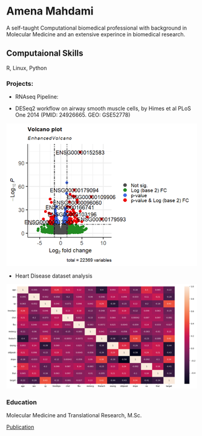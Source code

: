 # Amena Mahdami 
A self-taught Computational biomedical professional with background in Molecular Medicine and an extensive experince in biomedical research. 

## Computaional Skills
R, Linux, Python


### Projects:
- RNAseq Pipeline:

  
- DESeq2 workflow on airway smooth muscle cells, by Himes et al PLoS One 2014
(PMID: 24926665. GEO: GSE52778)

![Differential Gene Expression Volcano Plot](assets/img/Volcano_plot_airway.png)
  
- Heart Disease dataset analysis
  
![Heart Disease Correlation Matrix Heatmap](assets/img/heart_disease_correlationmatrix_heatmap.png)


### Education
Molecular Medicine and Translational Research, M.Sc. 


[Publication](https://pubmed.ncbi.nlm.nih.gov/37247580/)
